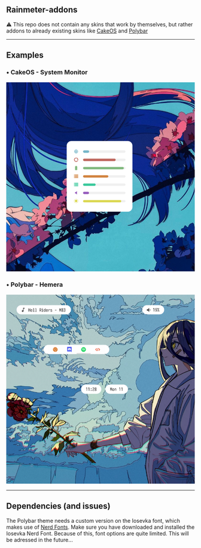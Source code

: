 ## Rainmeter-addons
⚠ This repo does not contain any skins that work by themselves, but rather addons to already existing skins like [CakeOS](https://www.deviantart.com/eldog-02/art/CakeOS-Suite-761617503) and [Polybar](https://github.com/khanhas/Polybar)

---

## Examples

### • CakeOS -  System Monitor
![System Monitor](img/CakeOs%20-%20System%20Monitor.png)

### • Polybar - Hemera
![Hemera](img/Polybar%20-%20Hemera.png)

---

## Dependencies (and issues)
The Polybar theme needs a custom version on the Iosevka font, which makes use of [Nerd Fonts](https://www.nerdfonts.com/). Make sure you have downloaded and installed the Iosevka Nerd Font.
Because of this, font options are quite limited.
This will be adressed in the future... 
